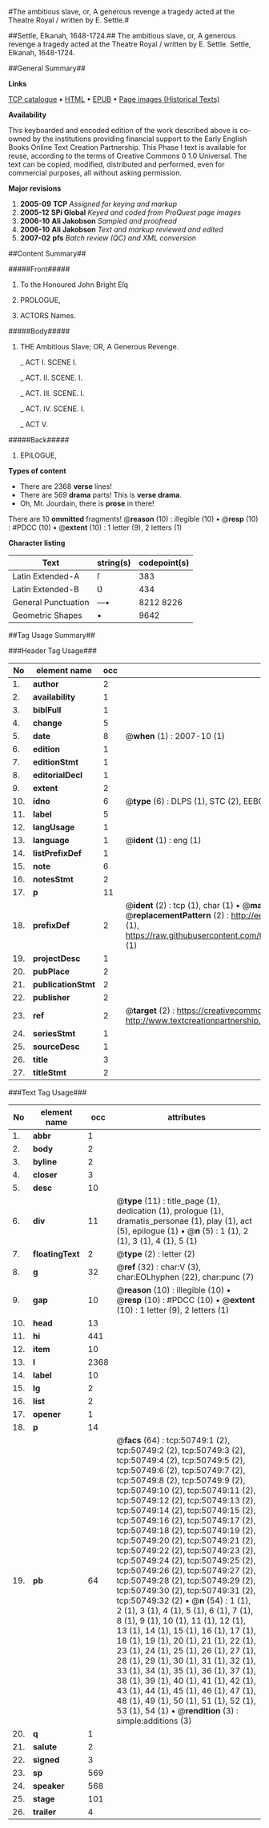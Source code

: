 #The ambitious slave, or, A generous revenge a tragedy acted at the Theatre Royal / written by E. Settle.#

##Settle, Elkanah, 1648-1724.##
The ambitious slave, or, A generous revenge a tragedy acted at the Theatre Royal / written by E. Settle.
Settle, Elkanah, 1648-1724.

##General Summary##

**Links**

[TCP catalogue](http://www.ota.ox.ac.uk/tcp/)  • 
[HTML](http://tei.it.ox.ac.uk/tcp/Texts-HTML/free/A59/A59288.html)  • 
[EPUB](http://tei.it.ox.ac.uk/tcp/Texts-EPUB/free/A59/A59288.epub) • 
[Page images (Historical Texts)](https://data.historicaltexts.jisc.ac.uk/view?pubId=eebo-11907310e&pageId=eebo-11907310e-50749-1)

**Availability**

This keyboarded and encoded edition of the
	       work described above is co-owned by the institutions
	       providing financial support to the Early English Books
	       Online Text Creation Partnership. This Phase I text is
	       available for reuse, according to the terms of Creative
	       Commons 0 1.0 Universal. The text can be copied,
	       modified, distributed and performed, even for
	       commercial purposes, all without asking permission.

**Major revisions**

1. __2005-09__ __TCP__ *Assigned for keying and markup*
1. __2005-12__ __SPi Global__ *Keyed and coded from ProQuest page images*
1. __2006-10__ __Ali Jakobson__ *Sampled and proofread*
1. __2006-10__ __Ali Jakobson__ *Text and markup reviewed and edited*
1. __2007-02__ __pfs__ *Batch review (QC) and XML conversion*

##Content Summary##

#####Front#####

1. To the Honoured John Bright Eſq

1. PROLOGUE,

1. ACTORS Names.

#####Body#####

1. THE Ambitious Slave; OR, A Generous Revenge.

    _ ACT I. SCENE I.

    _ ACT. II. SCENE. I.

    _ ACT. III. SCENE. I.

    _ ACT. IV. SCENE. I.

    _ ACT V.

#####Back#####

1. EPILOGUE,

**Types of content**

  * There are 2368 **verse** lines!
  * There are 569 **drama** parts! This is **verse drama**.
  * Oh, Mr. Jourdain, there is **prose** in there!

There are 10 **ommitted** fragments! 
 @__reason__ (10) : illegible (10)  •  @__resp__ (10) : #PDCC (10)  •  @__extent__ (10) : 1 letter (9), 2 letters (1)

**Character listing**


|Text|string(s)|codepoint(s)|
|---|---|---|
|Latin Extended-A|ſ|383|
|Latin Extended-B|Ʋ|434|
|General Punctuation|—•|8212 8226|
|Geometric Shapes|▪|9642|

##Tag Usage Summary##

###Header Tag Usage###

|No|element name|occ|attributes|
|---|---|---|---|
|1.|__author__|2||
|2.|__availability__|1||
|3.|__biblFull__|1||
|4.|__change__|5||
|5.|__date__|8| @__when__ (1) : 2007-10 (1)|
|6.|__edition__|1||
|7.|__editionStmt__|1||
|8.|__editorialDecl__|1||
|9.|__extent__|2||
|10.|__idno__|6| @__type__ (6) : DLPS (1), STC (2), EEBO-CITATION (1), OCLC (1), VID (1)|
|11.|__label__|5||
|12.|__langUsage__|1||
|13.|__language__|1| @__ident__ (1) : eng (1)|
|14.|__listPrefixDef__|1||
|15.|__note__|6||
|16.|__notesStmt__|2||
|17.|__p__|11||
|18.|__prefixDef__|2| @__ident__ (2) : tcp (1), char (1)  •  @__matchPattern__ (2) : ([0-9\-]+):([0-9IVX]+) (1), (.+) (1)  •  @__replacementPattern__ (2) : http://eebo.chadwyck.com/downloadtiff?vid=$1&page=$2 (1), https://raw.githubusercontent.com/textcreationpartnership/Texts/master/tcpchars.xml#$1 (1)|
|19.|__projectDesc__|1||
|20.|__pubPlace__|2||
|21.|__publicationStmt__|2||
|22.|__publisher__|2||
|23.|__ref__|2| @__target__ (2) : https://creativecommons.org/publicdomain/zero/1.0/ (1), http://www.textcreationpartnership.org/docs/. (1)|
|24.|__seriesStmt__|1||
|25.|__sourceDesc__|1||
|26.|__title__|3||
|27.|__titleStmt__|2||


###Text Tag Usage###

|No|element name|occ|attributes|
|---|---|---|---|
|1.|__abbr__|1||
|2.|__body__|2||
|3.|__byline__|2||
|4.|__closer__|3||
|5.|__desc__|10||
|6.|__div__|11| @__type__ (11) : title_page (1), dedication (1), prologue (1), dramatis_personae (1), play (1), act (5), epilogue (1)  •  @__n__ (5) : 1 (1), 2 (1), 3 (1), 4 (1), 5 (1)|
|7.|__floatingText__|2| @__type__ (2) : letter (2)|
|8.|__g__|32| @__ref__ (32) : char:V (3), char:EOLhyphen (22), char:punc (7)|
|9.|__gap__|10| @__reason__ (10) : illegible (10)  •  @__resp__ (10) : #PDCC (10)  •  @__extent__ (10) : 1 letter (9), 2 letters (1)|
|10.|__head__|13||
|11.|__hi__|441||
|12.|__item__|10||
|13.|__l__|2368||
|14.|__label__|10||
|15.|__lg__|2||
|16.|__list__|2||
|17.|__opener__|1||
|18.|__p__|14||
|19.|__pb__|64| @__facs__ (64) : tcp:50749:1 (2), tcp:50749:2 (2), tcp:50749:3 (2), tcp:50749:4 (2), tcp:50749:5 (2), tcp:50749:6 (2), tcp:50749:7 (2), tcp:50749:8 (2), tcp:50749:9 (2), tcp:50749:10 (2), tcp:50749:11 (2), tcp:50749:12 (2), tcp:50749:13 (2), tcp:50749:14 (2), tcp:50749:15 (2), tcp:50749:16 (2), tcp:50749:17 (2), tcp:50749:18 (2), tcp:50749:19 (2), tcp:50749:20 (2), tcp:50749:21 (2), tcp:50749:22 (2), tcp:50749:23 (2), tcp:50749:24 (2), tcp:50749:25 (2), tcp:50749:26 (2), tcp:50749:27 (2), tcp:50749:28 (2), tcp:50749:29 (2), tcp:50749:30 (2), tcp:50749:31 (2), tcp:50749:32 (2)  •  @__n__ (54) : 1 (1), 2 (1), 3 (1), 4 (1), 5 (1), 6 (1), 7 (1), 8 (1), 9 (1), 10 (1), 11 (1), 12 (1), 13 (1), 14 (1), 15 (1), 16 (1), 17 (1), 18 (1), 19 (1), 20 (1), 21 (1), 22 (1), 23 (1), 24 (1), 25 (1), 26 (1), 27 (1), 28 (1), 29 (1), 30 (1), 31 (1), 32 (1), 33 (1), 34 (1), 35 (1), 36 (1), 37 (1), 38 (1), 39 (1), 40 (1), 41 (1), 42 (1), 43 (1), 44 (1), 45 (1), 46 (1), 47 (1), 48 (1), 49 (1), 50 (1), 51 (1), 52 (1), 53 (1), 54 (1)  •  @__rendition__ (3) : simple:additions (3)|
|20.|__q__|1||
|21.|__salute__|2||
|22.|__signed__|3||
|23.|__sp__|569||
|24.|__speaker__|568||
|25.|__stage__|101||
|26.|__trailer__|4||
